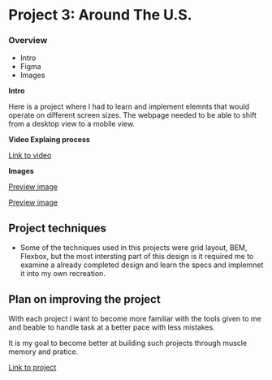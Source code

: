 # Project 3: Around The U.S.

### Overview

- Intro
- Figma
- Images

**Intro**

Here is a project where I had to learn and implement elemnts that would operate on different screen sizes. The webpage needed to be able to shift from a desktop view to a mobile view.

**Video Explaing process**

[Link to video](https://drive.google.com/file/d/1FG72SbCLjYWyJ57W8CmJyoTBaHFL4ttM/view?usp=sharing)

**Images**

[Preview image](./images/Desktop%20view.png)

[Preview image](./images/mobile%20view.png)

## Project techniques

- Some of the techniques used in this projects were grid layout, BEM, Flexbox, but the most intersting part of this design is it required me to examine a already completed design and learn the specs and implemnet it into my own recreation.

## Plan on improving the project

With each project i want to become more familiar with the tools given to me and beable to handle task at a better pace with less mistakes.

It is my goal to become better at building such projects through muscle memory and pratice.

[Link to project](https://lppsalm128.github.io/se_project_aroundtheus/)
